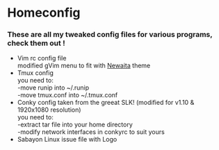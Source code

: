 # Homeconfig
<h3>These are all my tweaked config files for various programs, check them out !</h3>

- Vim rc config file<br>
modified gVim menu to fit with <a href="https://github.com/cbrnix/Newaita">Newaita</a> theme
- Tmux config<br>
you need to:<br>
-move runip into ~/.runip<br>
-move tmux.conf into ~/.tmux.conf
- Conky config taken from the greeat SLK! (modified for v1.10 & 1920x1080 resolution)<br>
you need to:<br>
-extract tar file into your home directory<br>
-modify network interfaces in conkyrc to suit yours<br>
- Sabayon Linux issue file with Logo
